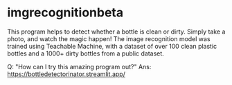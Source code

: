 # imgrecognitionbeta
This program helps to detect whether a bottle is clean or dirty. Simply take a photo, and watch the magic happen!
The image recognition model was trained using Teachable Machine, with a dataset of over 100 clean plastic bottles and a 1000+ dirty bottles from a public dataset.

Q: "How can I try this amazing program out?"
Ans: https://bottledetectorinator.streamlit.app/
